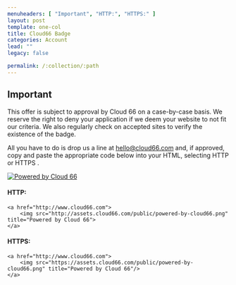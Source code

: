 ```yaml
---
menuheaders: [ "Important", "HTTP:", "HTTPS:" ]
layout: post
template: one-col
title: Cloud66 Badge
categories: Account
lead: ""
legacy: false

permalink: /:collection/:path
---
```








## Important

This offer is subject to approval by Cloud 66 on a case-by-case basis. We reserve the right to deny your application if we deem your website to not fit our criteria. We also regularly check on accepted sites to verify the existence of the badge.


All you have to do is drop us a line at [hello@cloud66.com](mailto:hello@cloud66.com) and, if approved, copy and paste the appropriate code below into your HTML, selecting HTTP or HTTPS .

[![Powered by Cloud 66](https://assets.cloud66.com/public/powered-by-cloud66.png "Powered by Cloud 66")](http://www.cloud66.com)





#### HTTP:





```
<a href="http://www.cloud66.com">
    <img src="http://assets.cloud66.com/public/powered-by-cloud66.png" title="Powered by Cloud 66">
</a>
```









#### HTTPS:





```
<a href="http://www.cloud66.com">
    <img src="https://assets.cloud66.com/public/powered-by-cloud66.png" title="Powered by Cloud 66"/>
</a>
```





